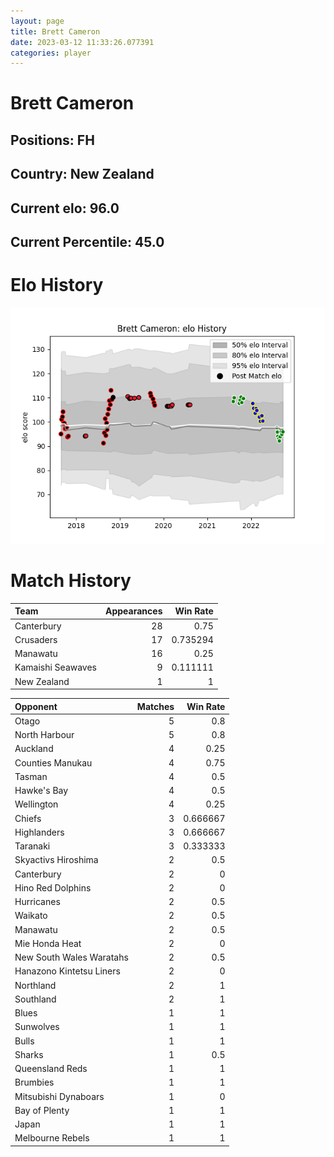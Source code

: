 ```yaml
---  
layout: page  
title: Brett Cameron  
date: 2023-03-12 11:33:26.077391  
categories: player  
---
```

# Brett Cameron

## Positions: FH

## Country: New Zealand

## Current elo: 96.0

## Current Percentile: 45.0

# Elo History


![elo history](history_BrettCameron.png)
# Match History


| Team              |   Appearances |   Win Rate |
|:------------------|--------------:|-----------:|
| Canterbury        |            28 |   0.75     |
| Crusaders         |            17 |   0.735294 |
| Manawatu          |            16 |   0.25     |
| Kamaishi Seawaves |             9 |   0.111111 |
| New Zealand       |             1 |   1        |

| Opponent                 |   Matches |   Win Rate |
|:-------------------------|----------:|-----------:|
| Otago                    |         5 |   0.8      |
| North Harbour            |         5 |   0.8      |
| Auckland                 |         4 |   0.25     |
| Counties Manukau         |         4 |   0.75     |
| Tasman                   |         4 |   0.5      |
| Hawke's Bay              |         4 |   0.5      |
| Wellington               |         4 |   0.25     |
| Chiefs                   |         3 |   0.666667 |
| Highlanders              |         3 |   0.666667 |
| Taranaki                 |         3 |   0.333333 |
| Skyactivs Hiroshima      |         2 |   0.5      |
| Canterbury               |         2 |   0        |
| Hino Red Dolphins        |         2 |   0        |
| Hurricanes               |         2 |   0.5      |
| Waikato                  |         2 |   0.5      |
| Manawatu                 |         2 |   0.5      |
| Mie Honda Heat           |         2 |   0        |
| New South Wales Waratahs |         2 |   0.5      |
| Hanazono Kintetsu Liners |         2 |   0        |
| Northland                |         2 |   1        |
| Southland                |         2 |   1        |
| Blues                    |         1 |   1        |
| Sunwolves                |         1 |   1        |
| Bulls                    |         1 |   1        |
| Sharks                   |         1 |   0.5      |
| Queensland Reds          |         1 |   1        |
| Brumbies                 |         1 |   1        |
| Mitsubishi Dynaboars     |         1 |   0        |
| Bay of Plenty            |         1 |   1        |
| Japan                    |         1 |   1        |
| Melbourne Rebels         |         1 |   1        |